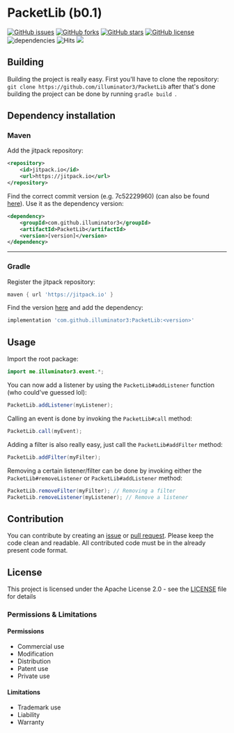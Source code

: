 # PacketLib (b0.1)

[![GitHub issues](https://img.shields.io/github/issues/illuminator3/PacketLib)](https://github.com/illuminator3/PacketLib/issues) [![GitHub forks](https://img.shields.io/github/forks/illuminator3/PacketLib)](https://github.com/illuminator3/PacketLib/network) [![GitHub stars](https://img.shields.io/github/stars/illuminator3/PacketLib)](https://github.com/illuminator3/PacketLib/stargazers) [![GitHub license](https://img.shields.io/github/license/illuminator3/PacketLib)](https://github.com/illuminator3/PacketLib/blob/master/LICENSE) ![dependencies](https://img.shields.io/badge/dependencies-none-orange) ![Hits](https://hitcounter.pythonanywhere.com/count/tag.svg?url=https%3A%2F%2Fgithub.com%2Filluminator3%2FPacketLib) [![](https://jitpack.io/v/illuminator3/PacketLib.svg)](https://jitpack.io/#illuminator3/PacketLib)

## Building

Building the project is really easy. First you'll have to clone the repository: ``git clone https://github.com/illuminator3/PacketLib`` after that's done building the project can be done by running ``gradle build ``.

## Dependency installation

### Maven

Add the jitpack repository:

```xml
<repository>
    <id>jitpack.io</id>
    <url>https://jitpack.io</url>
</repository>
```

Find the correct commit version (e.g. 7c52229960) (can also be found [here](https://jitpack.io/#illuminator3/PacketLib)). Use it as the dependency version:

```xml
<dependency>
    <groupId>com.github.illuminator3</groupId>
    <artifactId>PacketLib</artifactId>
    <version>[version]</version>
</dependency>
```

---

### Gradle
Register the jitpack repository:

```groovy
maven { url 'https://jitpack.io' }
```

Find the version [here](https://jitpack.io/#illuminator3/PacketLib) and add the dependency:

```groovy
implementation 'com.github.illuminator3:PacketLib:<version>'
```

## Usage

Import the root package:

```java
import me.illuminator3.event.*;
```

You can now add a listener by using the ``PacketLib#addListener`` function (who could've guessed lol):

```java
PacketLib.addListener(myListener);
```

Calling an event is done by invoking the ``PacketLib#call`` method:

```java
PacketLib.call(myEvent);
```

Adding a filter is also really easy, just call the ``PacketLib#addFilter`` method:

``````java
PacketLib.addFilter(myFilter);
``````

Removing a certain listener/filter can be done by invoking either the ``PacketLib#removeListener`` or ``PacketLib#addListener`` method:

```java
PacketLib.removeFilter(myFilter); // Removing a filter
PacketLib.removeListener(myListener); // Remove a listener
```

## Contribution

You can contribute by creating an [issue](https://github.com/illuminator3/PacketLib/issues/new) or [pull request](https://github.com/illuminator3/PacketLib/compare). Please keep the code clean and readable. All contributed code must be in the already present code format.

## License

This project is licensed under the Apache License 2.0 - see the [LICENSE](https://github.com/illuminator3/PacketLib/blob/master/LICENSE) file for details

### Permissions & Limitations

#### Permissions

-  Commercial use
-  Modification
-  Distribution
-  Patent use
-  Private use

#### Limitations

-  Trademark use
-  Liability
-  Warranty